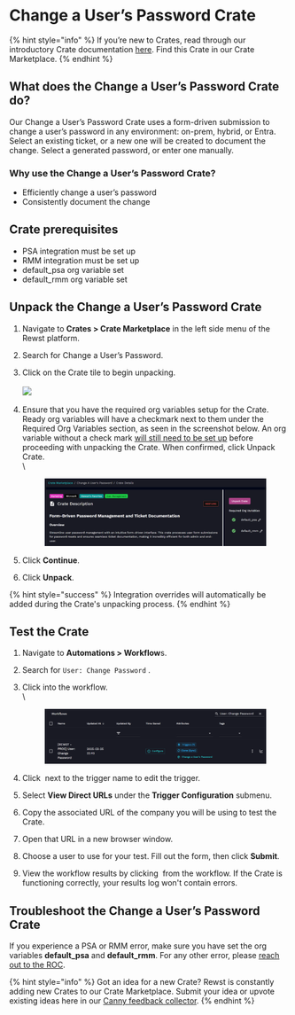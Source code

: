 # Change a User’s Password Crate

{% hint style="info" %}
If you’re new to Crates, read through our introductory Crate documentation [here](https://docs.rewst.help/prebuilt-automations/crates). Find this Crate in our Crate Marketplace.
{% endhint %}

## What does the Change a User’s Password Crate do?

Our Change a User’s Password Crate uses a form-driven submission to change a user’s password in any environment: on-prem, hybrid, or Entra. Select an existing ticket, or a new one will be created to document the change. Select a generated password, or enter one manually.

### Why use the Change a User’s Password Crate?

* Efficiently change a user’s password
* Consistently document the change

## Crate prerequisites

* PSA integration must be set up
* RMM integration must be set up
* default\_psa org variable set
* default\_rmm org variable set

## Unpack the Change a User’s Password Crate

1. Navigate to **Crates > Crate Marketplace** in the left side menu of the Rewst platform.
2. Search for Change a User’s Password.
3. Click on the Crate tile to begin unpacking.\
   \
   ![](<../../.gitbook/assets/Screenshot 2025-03-26 at 4.25.01 PM.png>)
4.  Ensure that you have the required org variables setup for the Crate. Ready org variables will have a checkmark next to them under the Required Org Variables section, as seen in the screenshot below. An org variable without a check mark [will still need to be set up](../../documentation/user-management/organization-variables.md) before proceeding with unpacking the Crate. When confirmed, click Unpack Crate.\
    \


    <figure><img src="../../.gitbook/assets/image (44).png" alt=""><figcaption></figcaption></figure>
5. Click **Continue**.
6. Click **Unpack**.

{% hint style="success" %}
Integration overrides will automatically be added during the Crate's unpacking process.&#x20;
{% endhint %}

## Test the Crate

1. Navigate to **Automations > Workflow**s.
2. Search for `User: Change Password` .
3.  Click into the workflow.\
    \


    <figure><img src="../../.gitbook/assets/image (45).png" alt=""><figcaption></figcaption></figure>
4. Click <img src="../../.gitbook/assets/Screenshot 2025-02-21 at 11.20.06 AM.png" alt="" data-size="line"> next to the trigger name to edit the trigger.
5. Select **View Direct URLs** under the **Trigger Configuration** submenu.
6. Copy the associated URL of the company you will be using to test the Crate.&#x20;
7. Open that URL in a new browser window.
8. Choose a user to use for your test. Fill out the form, then click **Submit**.
9. View the workflow results by clicking <img src="../../.gitbook/assets/Screenshot 2025-03-05 at 2.40.07 PM (1).png" alt="" data-size="line"> from the workflow. If the Crate is functioning correctly, your results log won't contain errors.

## Troubleshoot the Change a User’s Password Crate

If you experience a PSA or RMM error, make sure you have set the org variables **default\_psa** and **default\_rmm**. For any other error, please [reach out to the ROC](../../support/roc-support/).

{% hint style="info" %}
Got an idea for a new Crate? Rewst is constantly adding new Crates to our Crate Marketplace. Submit your idea or upvote existing ideas here in our [Canny feedback collector](https://rewst.canny.io/crates).
{% endhint %}
